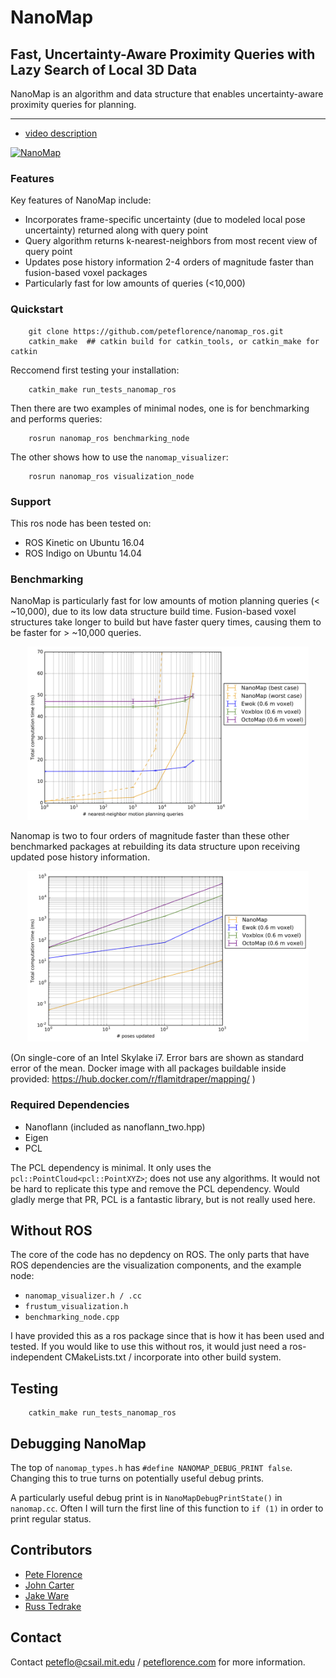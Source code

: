# NanoMap
## Fast, Uncertainty-Aware Proximity Queries with Lazy Search of Local 3D Data

NanoMap is an algorithm and data structure that enables uncertainty-aware proximity queries for planning.

---

  * [video description](https://www.youtube.com/watch?v=9a0eEscz1Cs)


  [![NanoMap](http://img.youtube.com/vi/9a0eEscz1Cs/0.jpg)](https://www.youtube.com/watch?v=9a0eEscz1Cs)
  

### Features

Key features of NanoMap include:
- Incorporates frame-specific uncertainty (due to modeled local pose uncertainty) returned along with query point
- Query algorithm returns k-nearest-neighbors from most recent view of query point
- Updates pose history information 2-4 orders of magnitude faster than fusion-based voxel packages
- Particularly fast for low amounts of queries (<10,000)

### Quickstart

```
	git clone https://github.com/peteflorence/nanomap_ros.git
	catkin_make  ## catkin build for catkin_tools, or catkin_make for catkin
```
Reccomend first testing your installation:
```
	catkin_make run_tests_nanomap_ros
```

Then there are two examples of minimal nodes, one is for benchmarking and performs queries:

```
	rosrun nanomap_ros benchmarking_node

```

The other shows how to use the `nanomap_visualizer`:

```
	rosrun nanomap_ros visualization_node

```

### Support

This ros node has been tested on:

- ROS Kinetic on Ubuntu 16.04
- ROS Indigo on Ubuntu 14.04

### Benchmarking

NanoMap is particularly fast for low amounts of motion planning queries (< ~10,000), due to its low data structure build time.  Fusion-based voxel structures take longer to build but have faster query times, causing them to be faster for > ~10,000 queries.

<p align="center">
  <img src="./docs/n_queries.png" width="450"/>
</p>

Nanomap is two to four orders of magnitude faster than these other benchmarked packages at rebuilding its data structure upon receiving updated pose history information.


<p align="center">
  <img src="./docs/n_poses.png" width="450"/>
</p>

(On single-core of an Intel Skylake i7.  Error bars are shown as standard error of the mean.  Docker image with all packages buildable inside provided: <https://hub.docker.com/r/flamitdraper/mapping/> )

### Required Dependencies

- Nanoflann (included as nanoflann_two.hpp)
- Eigen
- PCL

The PCL dependency is minimal.  It only uses the `pcl::PointCloud<pcl::PointXYZ>`; does not use any algorithms.  It would not be hard to replicate this type and remove the PCL dependency.  Would gladly merge that PR, PCL is a fantastic library, but is not really used here.

## Without ROS

The core of the code has no depdency on ROS.  The only parts that have ROS dependencies are the visualization components, and the example node:

- `nanomap_visualizer.h / .cc`
- `frustum_visualization.h`
- `benchmarking_node.cpp`

I have provided this as a ros package since that is how it has been used and tested.  If you would like to use this without ros, it would just need a ros-independent CMakeLists.txt / incorporate into other build system.

## Testing

```
    catkin_make run_tests_nanomap_ros 
```

## Debugging NanoMap

The top of `nanomap_types.h` has `#define NANOMAP_DEBUG_PRINT false`.  Changing this to true turns on potentially useful debug prints.

A particularly useful debug print is in `NanoMapDebugPrintState()` in `nanomap.cc`.  Often I will turn the first line of this function to `if (1)` in order to print regular status.

## Contributors

- [Pete Florence](github.com/peteflorence)
- [John Carter](github.com/psiorx)
- [Jake Ware](github.com/jakeware)
- [Russ Tedrake](github.com/RussTedrake)


## Contact

Contact <peteflo@csail.mit.edu> / [peteflorence.com](http://peteflorence.com) for more information. 
